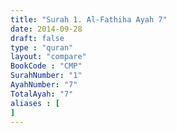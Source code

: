 ```yaml
---
title: "Surah 1. Al-Fathiha Ayah 7"
date: 2014-09-28
draft: false
type : "quran"
layout: "compare"
BookCode : "CMP"
SurahNumber: "1"
AyahNumber: "7"
TotalAyah: "7"
aliases : [
]
---
```

